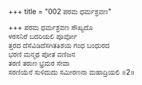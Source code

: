 +++
title = "002 ಪರಮ ಧರ್ಮಶ್ರವಣ"

+++
ಪರಮ ಧರ್ಮಶ್ರವಣ ಸೌಖ್ಯದೊ  
ಳರಸನಿರೆ ಬದರಿಯಲಿ ಪೂರ್ವೋ  
ತ್ತರದ ದೆಸೆವಿಡಿದೆಸಗಿತತಿಶಯ ಗಂಧ ಬಂಧುರದ   
ಭರಣಿ ಮನ್ಮಥ ಪೋತ ವಣಿಜನ  
ತರಣಿ ತರುಣ ಭ್ರಮರ ಸೇವಾ  
ಸರಣಿಯೆನೆ ಸುಳಿದುದು ಸಮೀರಣನಾ ಮಹಾದ್ರಿಯಲಿ     ॥2॥
